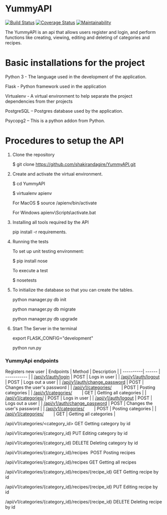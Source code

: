 # YummyAPI

[![Build Status](https://travis-ci.org/shakirandagire/YummyAPI.svg?branch=develop)](https://travis-ci.org/shakirandagire/YummyAPI) [![Coverage Status](https://coveralls.io/repos/github/shakirandagire/YummyAPI/badge.svg?branch=develop)](https://coveralls.io/github/shakirandagire/YummyAPI?branch=develop) [![Maintainability](https://api.codeclimate.com/v1/badges/377e45ff09bf8bbf1d0b/maintainability)](https://codeclimate.com/github/shakirandagire/YummyAPI/maintainability)

The YummyAPI is an api that allows users register and login, and perform functions like creating, viewing, editing and deleting of categories and recipes.

# Basic installations for the project
Python 3 - The language used in the development of the application.

Flask - Python framework used in the application

Virtualenv - A virtual environment to help separate the project dependencies from ther projects

PostgreSQL – Postgres database used by the application.

Psycopg2 – This is a python addon from Python.

# Procedures to setup the API
1. Clone the repository

    $ git clone https://github.com/shakirandagire/YummyAPI.git
    
2. Create and activate the virtual environment.

    $ cd YummyAPI
    
    $ virtualenv apienv
    
    For MacOS 
    $ source /apienv/bin/activate
    
    For Windows
    apienv\Scripts\activate.bat
    
3. Installing all tools required by the API

    pip install -r requirements.
    
4. Running the tests

    To set up unit testing environment:
    
    $ pip install nose

    To execute a test 
    
    $ nosetests

5. To initialize the database so that you can create the tables.

    python manager.py db init
    
    python manager.py db migrate
    
    python manager.py db upgrade

6. Start The Server in the terminal

    export FLASK_CONFIG="development"
    
    python run.py
    

### YummyApi endpoints

Registers new user
| Endpoints | Method | Description |
| ----------| ------ | ----------- |
| [/api/v1/auth/login](#)	        | POST | Logs in user                |
| [/api/v1/auth/logout](#)	        | POST | Logs out a user	         |
| [/api/v1/auth/change_password](#)	| POST | Changes the user's password |
| [/api/v1/categories/](#)	        | POST | Posting categories          |
| [/api/v1/categories/](#)	        | GET  | Getting all categories      |
| [/api/v1/categories/](#)	        | POST | Logs in user                |
| [/api/v1/auth/logout](#)	        | POST | Logs out a user	         |
| [/api/v1/auth/change_password](#)	| POST | Changes the user's password |
| [/api/v1/categories/](#)	        | POST | Posting categories          |
| [/api/v1/categories/](#)	        | GET  | Getting all categories      |






/api/v1/categories/\<category_id> GET     Getting category by id

/api/v1/categories/{category_id} PUT     Editing category by id

/api/v1/categories/{category_id} DELETE  Deleting category by id

/api/v1/categories/{category_id}/recipes  POST    Posting recipes

/api/v1/categories/{category_id}/recipes  GET     Getting all recipes

/api/v1/categories/{category_id}/recipes/{recipe_id} GET     Getting recipe by id

/api/v1/categories/{category_id}/recipes/{recipe_id} PUT     Editing recipe by id

/api/v1/categories/{category_id}/recipes/{recipe_id} DELETE  Deleting recipe by id


